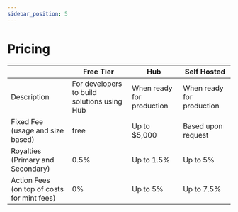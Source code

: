 ```yaml
---
sidebar_position: 5
---
```


Pricing
=======

|  | Free Tier | Hub | Self Hosted |
| --- | --- | --- | --- |
| Description | For developers to build solutions using Hub | When ready for production | When ready for production |
| Fixed Fee (usage and size based) | free | Up to $5,000 | Based upon request |
| Royalties  (Primary and Secondary) | 0.5% | Up to 1.5% | Up to 5% |
| Action Fees  (on top of costs for mint fees) | 0% | Up to 5% | Up to 7.5% |